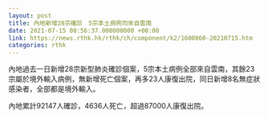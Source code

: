 ```yaml
---
layout: post
title: 內地新增28宗確診　5宗本土病例均來自雲南
date: 2021-07-15 08:56:37.000000000 +08:00
link: https://news.rthk.hk/rthk/ch/component/k2/1600860-20210715.htm
categories: rthk
---
```


內地過去一日新增28宗新型肺炎確診個案，5宗本土病例全部來自雲南，其餘23宗屬於境外輸入病例，無新增死亡個案，再多23人康復出院，同日新增8名無症狀感染者，全部都是境外輸入。

內地累計92147人確診，4636人死亡，超過87000人康復出院。
